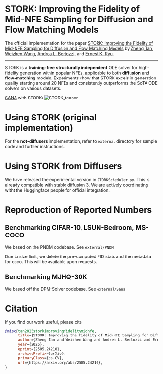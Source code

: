 # STORK: Improving the Fidelity of Mid-NFE Sampling for Diffusion and Flow Matching Models
The official implementation for the paper [STORK: Improving the Fidelity of Mid-NFE Sampling for Diffusion and Flow Matching Models](https://arxiv.org/abs/2505.24210) by [Zheng Tan](https://zt220501.github.io/), [Weizhen Wang](https://weizhenwang-1210.github.io/), [Andrea L. Bertozzi](https://www.math.ucla.edu/~bertozzi/), and [Ernest K. Ryu](https://ernestryu.com/).

--------------------

STORK is a **training-free** **structurally independent** ODE solver for high-fidelity generation within popular NFEs, applicable to both **diffusion** and **flow-matching** models. Experiments show that STORK excels in generation quality starting around 20 NFEs and consistently outperforms the SoTA ODE solvers on various datasets.

[SANA](https://arxiv.org/abs/2410.10629) with STORK:
![STORK_teaser](assets/stork_teaser.png)

# Using STORK (original implementation)
For the **not-diffusers** implementation, refer to `external` directory for sample code and further instructions. 

# Using STORK from Diffusers
We have released the experimental version in `STORKScheduler.py`. This is already compatible with stable diffusion 3. We are actively coordinating witht the Huggingface people for official integration. 

<!-- # TODO
- [x] Release a cleaner version of STORK-2 and STORK-4 for diffusion and flow-matching models.
- [ ] Integration with the Diffusers package.
- [ ] Sample Diffusers code. -->

# Reproduction of Reported Numbers

## Benchmarking CIFAR-10, LSUN-Bedroom, MS-COCO
We based on the PNDM codebase. See `external/PNDM`

Due to size limit, we delete the pre-computed FID stats and the metadata for coco. This will be available upon requests.

## Benchmarking MJHQ-30K
We based off the DPM-Solver codebase. See `external/Sana`

# Citation
If you find our work useful, please cite 
```bib
@misc{tan2025storkimprovingfidelitymidnfe,
      title={STORK: Improving the Fidelity of Mid-NFE Sampling for Diffusion and Flow Matching Models}, 
      author={Zheng Tan and Weizhen Wang and Andrea L. Bertozzi and Ernest K. Ryu},
      year={2025},
      eprint={2505.24210},
      archivePrefix={arXiv},
      primaryClass={cs.CV},
      url={https://arxiv.org/abs/2505.24210}, 
}
```

